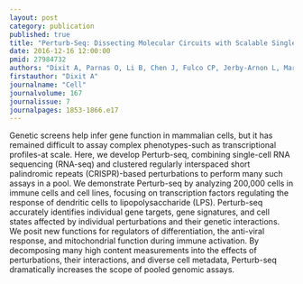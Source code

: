 ```yaml
---
layout: post
category: publication
published: true
title: "Perturb-Seq: Dissecting Molecular Circuits with Scalable Single-Cell RNA Profiling of Pooled Genetic Screens."
date: 2016-12-16 12:00:00
pmid: 27984732
authors: "Dixit A, Parnas O, Li B, Chen J, Fulco CP, Jerby-Arnon L, Marjanovic ND, Dionne D, Burks T, Raychowdhury R, Adamson B, Norman TM, Lander ES, Weissman JS, Friedman N, Regev A"
firstauthor: "Dixit A"
journalname: "Cell"
journalvolume: 167
journalissue: 7
journalpages: 1853-1866.e17
---
```


Genetic screens help infer gene function in mammalian cells, but it has remained difficult to assay complex phenotypes-such as transcriptional profiles-at scale. Here, we develop Perturb-seq, combining single-cell RNA sequencing (RNA-seq) and clustered regularly interspaced short palindromic repeats (CRISPR)-based perturbations to perform many such assays in a pool. We demonstrate Perturb-seq by analyzing 200,000 cells in immune cells and cell lines, focusing on transcription factors regulating the response of dendritic cells to lipopolysaccharide (LPS). Perturb-seq accurately identifies individual gene targets, gene signatures, and cell states affected by individual perturbations and their genetic interactions. We posit new functions for regulators of differentiation, the anti-viral response, and mitochondrial function during immune activation. By decomposing many high content measurements into the effects of perturbations, their interactions, and diverse cell metadata, Perturb-seq dramatically increases the scope of pooled genomic assays.

